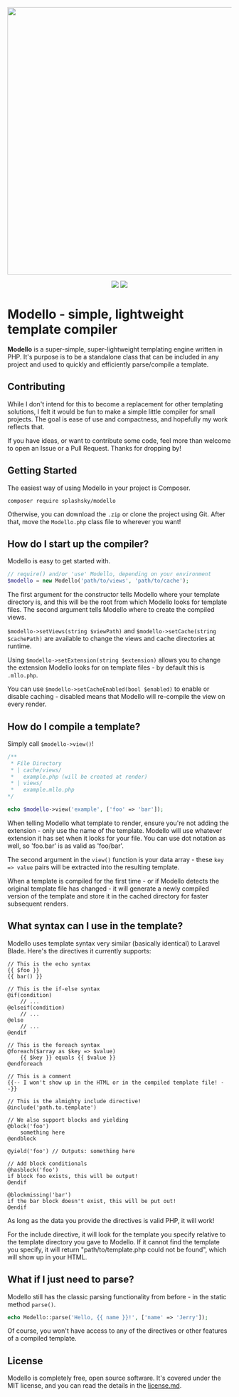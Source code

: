 <p align="center"><img src="https://i.imgur.com/xZKsXPi.jpg" width="600"></p>
<p align="center">
    <img src="https://img.shields.io/github/v/release/splashsky/modello?style=for-the-badge">
    <img src="https://img.shields.io/badge/made%20with-php-blueviolet?style=for-the-badge">
</p>

# Modello - simple, lightweight template compiler

**Modello** is a super-simple, super-lightweight templating engine written in PHP. It's purpose is to be a standalone class that can be included in any project and used to quickly and efficiently parse/compile a template.

## Contributing
While I don't intend for this to become a replacement for other templating solutions, I felt it would be fun to make a simple little compiler for small projects. The goal is ease of use and compactness, and hopefully my work reflects that.

If you have ideas, or want to contribute some code, feel more than welcome to open an Issue or a Pull Request. Thanks for dropping by!

## Getting Started
The easiest way of using Modello in your project is Composer.
```shell
composer require splashsky/modello
```

Otherwise, you can download the `.zip` or clone the project using Git. After that, move the `Modello.php` class file to wherever you want!

## How do I start up the compiler?
Modello is easy to get started with.

```php
// require() and/or 'use' Modello, depending on your environment
$modello = new Modello('path/to/views', 'path/to/cache');
```

The first argument for the constructor tells Modello where your template directory is, and this will be the root from which Modello looks for template files. The second argument tells Modello where to create the compiled views.

`$modello->setViews(string $viewPath)` and `$modello->setCache(string $cachePath)` are available to change the views and cache directories at runtime.

Using `$modello->setExtension(string $extension)` allows you to change the extension Modello looks for on template files - by default this is `.mllo.php`.

You can use `$modello->setCacheEnabled(bool $enabled)` to enable or disable caching - disabled means that Modello will re-compile the view on every render.

## How do I compile a template?
Simply call `$modello->view()`!

```php
/**
 * File Directory
 * | cache/views/
 *   example.php (will be created at render)
 * | views/
 *   example.mllo.php
*/

echo $modello->view('example', ['foo' => 'bar']);
```

When telling Modello what template to render, ensure you're not adding the extension - only use the name of the template. Modello will use whatever extension it has set when it looks for your file. You can use dot notation as well, so 'foo.bar' is as valid as 'foo/bar'.

The second argument in the `view()` function is your data array - these `key => value` pairs will be extracted into the resulting template.

When a template is compiled for the first time - or if Modello detects the original template file has changed - it will generate a newly compiled version of the template and store it in the cached directory for faster subsequent renders.

## What syntax can I use in the template?
Modello uses template syntax very similar (basically identical) to Laravel Blade. Here's the directives it currently supports:

```
// This is the echo syntax
{{ $foo }}
{{ bar() }}

// This is the if-else syntax
@if(condition)
    // ...
@elseif(condition)
    // ...
@else
    // ...
@endif

// This is the foreach syntax
@foreach($array as $key => $value)
    {{ $key }} equals {{ $value }}
@endforeach

// This is a comment
{{-- I won't show up in the HTML or in the compiled template file! --}}

// This is the almighty include directive!
@include('path.to.template')

// We also support blocks and yielding
@block('foo')
    something here
@endblock

@yield('foo') // Outputs: something here

// Add block conditionals
@hasblock('foo')
if block foo exists, this will be output!
@endif

@blockmissing('bar')
if the bar block doesn't exist, this will be put out!
@endif
```

As long as the data you provide the directives is valid PHP, it will work!

For the include directive, it will look for the template you specify relative to the template directory you gave to Modello. If it cannot find the template you specify, it will return "path/to/template.php could not be found", which will show up in your HTML.

## What if I just need to parse?
Modello still has the classic parsing functionality from before - in the static method `parse()`.

```php
echo Modello::parse('Hello, {{ name }}!', ['name' => 'Jerry']);
```

Of course, you won't have access to any of the directives or other features of a compiled template.

## License
Modello is completely free, open source software. It's covered under the MIT license, and you can read the details in the [license.md](license.md).